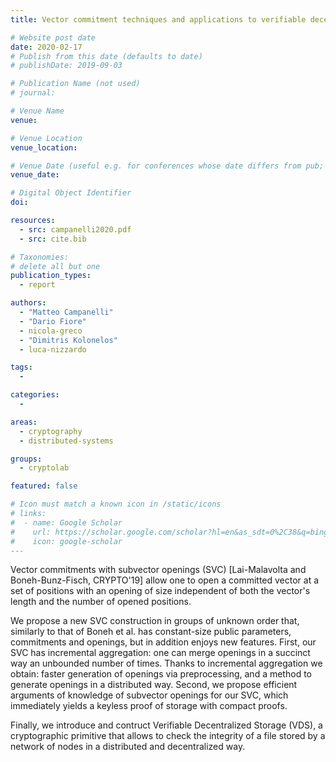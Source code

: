 ```yaml
---
title: Vector commitment techniques and applications to verifiable decentralized storage

# Website post date
date: 2020-02-17
# Publish from this date (defaults to date)
# publishDate: 2019-09-03

# Publication Name (not used)
# journal:

# Venue Name
venue:

# Venue Location
venue_location:

# Venue Date (useful e.g. for conferences whose date differs from pub; defaults to date)
venue_date:

# Digital Object Identifier
doi:

resources:
  - src: campanelli2020.pdf
  - src: cite.bib

# Taxonomies:
# delete all but one
publication_types:
  - report

authors:
  - "Matteo Campanelli"
  - "Dario Fiore"
  - nicola-greco
  - "Dimitris Kolonelos"
  - luca-nizzardo

tags:
  -

categories:
  -

areas:
  - cryptography
  - distributed-systems

groups:
  - cryptolab

featured: false

# Icon must match a known icon in /static/icons
# links:
#  - name: Google Scholar
#    url: https://scholar.google.com/scholar?hl=en&as_sdt=0%2C38&q=bing&btnG=
#    icon: google-scholar
---
```


Vector commitments with subvector openings (SVC) [Lai-Malavolta and Boneh-Bunz-Fisch, CRYPTO'19] allow one to open a committed vector at a set of positions with an opening of size independent of both the vector's length and the number of opened positions.

We propose a new SVC construction in groups of unknown order that, similarly to that of Boneh et al. has constant-size public parameters, commitments and openings, but in addition enjoys new features. First, our SVC has incremental aggregation: one can merge openings in a succinct way an unbounded number of times. Thanks to incremental aggregation we obtain: faster generation of openings via preprocessing, and a method to generate openings in a distributed way. Second, we propose efficient arguments of knowledge of subvector openings for our SVC, which immediately yields a keyless proof of storage with compact proofs.

Finally, we introduce and contruct Verifiable Decentralized Storage (VDS), a cryptographic primitive that allows to check the integrity of a file stored by a network of nodes in a distributed and decentralized way.
